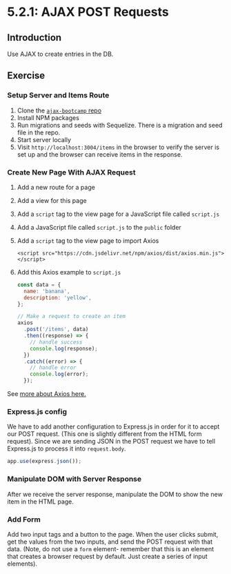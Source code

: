 # 5.2.1: AJAX POST Requests

## Introduction

Use AJAX to create entries in the DB.

## Exercise

### Setup Server and Items Route

1. Clone the [`ajax-bootcamp` repo](https://github.com/rocketacademy/ajax-bootcamp)
2. Install NPM packages
3. Run migrations and seeds with Sequelize. There is a migration and seed file in the repo.
4. Start server locally
5. Visit `http://localhost:3004/items` in the browser to verify the server is set up and the browser can receive items in the response.

### Create New Page With AJAX Request

1. Add a new route for a page
2. Add a view for this page
3. Add a `script` tag to the view page for a JavaScript file called `script.js`
4. Add a JavaScript file called `script.js` to the `public` folder
5. Add a `script` tag to the view page to import Axios

   ```markup
   <script src="https://cdn.jsdelivr.net/npm/axios/dist/axios.min.js"></script>
   ```

6. Add this Axios example to `script.js`

   ```javascript
   const data = {
     name: 'banana',
     description: 'yellow',
   };

   // Make a request to create an item
   axios
     .post('/items', data)
     .then((response) => {
       // handle success
       console.log(response);
     })
     .catch((error) => {
       // handle error
       console.log(error);
     });
   ```

See [more about Axios here.](https://github.com/axios/axios/blob/master/README.md#example)

### Express.js config

We have to add another configuration to Express.js in order for it to accept our POST request. \(This one is slightly different from the HTML form request\). Since we are sending JSON in the POST request we have to tell Express.js to process it into `request.body`.

```javascript
app.use(express.json());
```

### Manipulate DOM with Server Response

After we receive the server response, manipulate the DOM to show the new item in the HTML page.

### Add Form

Add two input tags and a button to the page. When the user clicks submit, get the values from the two inputs, and send the POST request with that data. \(Note, do not use a `form` element- remember that this is an element that creates a browser request by default. Just create a series of input elements\).

